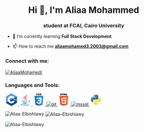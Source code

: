 <h1 align="center">Hi 👋, I'm Aliaa Mohammed </h1>
<h3 align="center">student at FCAI, Cairo University</h3>

- 🌱 I’m currently learning **Full Stack Development**

- 📫 How to reach me **aliaamohamed3.2003@gmail.com**

<h3 align="left">Connect with me:</h3>
<p align="left">
<a href="https://www.linkedin.com/in/aliaa-el-bishlawy-788b24217/" target="blank"><img align="center" src="https://raw.githubusercontent.com/rahuldkjain/github-profile-readme-generator/master/src/images/icons/Social/linked-in-alt.svg" alt="AliaaMohamed/" height="30" width="40" /></a>

<h3 align="left">Languages and Tools:</h3>
<p align="left"> <a href="https://www.cprogramming.com/" target="_blank" rel="noreferrer">  </a> <a href="https://www.w3schools.com/cpp/" target="_blank" rel="noreferrer"> <img src="https://raw.githubusercontent.com/devicons/devicon/master/icons/cplusplus/cplusplus-original.svg" alt="cplusplus" width="40" height="40"/> </a> <a href="https://www.w3schools.com/cs/" target="_blank" rel="noreferrer"> <img src="https://raw.githubusercontent.com/devicons/devicon/master/icons/java/java-original.svg" alt="java" width="40" height="40"/> </a> <a href="https://www.w3schools.com/css/" target="_blank" rel="noreferrer"> <img src="https://raw.githubusercontent.com/devicons/devicon/master/icons/css3/css3-original-wordmark.svg" alt="css3" width="40" height="40"/> </a> <a href="https://dotnet.microsoft.com/" target="_blank" rel="noreferrer"> </a> <a href="https://git-scm.com/" target="_blank" rel="noreferrer"> <img src="https://www.vectorlogo.zone/logos/git-scm/git-scm-icon.svg" alt="git" width="40" height="40"/> </a> <a href="https://www.w3.org/html/" target="_blank" rel="noreferrer"> <img src="https://raw.githubusercontent.com/devicons/devicon/master/icons/html5/html5-original-wordmark.svg" alt="html5" width="40" height="40"/> </a>  <a href="https://www.microsoft.com/en-us/sql-server" target="_blank" rel="noreferrer"> <img src="https://www.svgrepo.com/show/303229/microsoft-sql-server-logo.svg" alt="mssql" width="40" height="40"/> </a> <a href="https://www.python.org" target="_blank" rel="noreferrer"> <img src="https://raw.githubusercontent.com/devicons/devicon/master/icons/python/python-original.svg" alt="python" width="40" height="40"/> </a> </p>

<p><img align="left" src="https://github-readme-stats.vercel.app/api/top-langs?username=Aliaa-Elbishlawy&show_icons=true&locale=en&layout=compact" alt="Aliaa-Elbishlawy" /></p>

<p>&nbsp;<img align="center" src="https://github-readme-stats.vercel.app/api?username=Aliaa-Elbishlawy&show_icons=true&locale=en" alt="Aliaa-Elbishlawy" /></p>

<p><img align="center" src="https://github-readme-streak-stats.herokuapp.com/?user=Aliaa-Elbishlawy&" alt="Aliaa-Elbishlawy" /></p>
